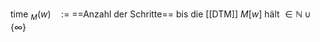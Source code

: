 time $_M(w) \quad:=$ ==Anzahl der Schritte== bis die [[DTM]] $M[w]$ hält $\in \mathbb{N} \cup\{\infty\}$
